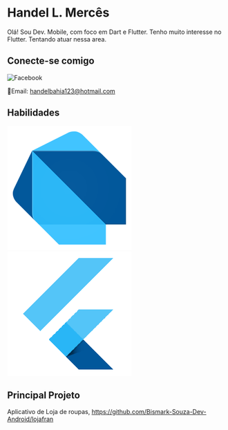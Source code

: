 # Handel L. Mercês
Olá! Sou Dev. Mobile, com foco em Dart e Flutter.
Tenho muito interesse no Flutter. Tentando atuar nessa area.

## Conecte-se comigo
![Facebook](https://www.facebook.com/handel.loiola.7/)

📧Email: handelbahia123@hotmail.com

## Habilidades
![Dart](https://raw.githubusercontent.com/github/explore/80688e429a7d4ef2fca1e82350fe8e3517d3494d/topics/dart/dart.png)
![Flutter](https://raw.githubusercontent.com/github/explore/cebd63002168a05a6a642f309227eefeccd92950/topics/flutter/flutter.png)

## Principal Projeto
Aplicativo de Loja de roupas, 
https://github.com/Bismark-Souza-Dev-Android/lojafran